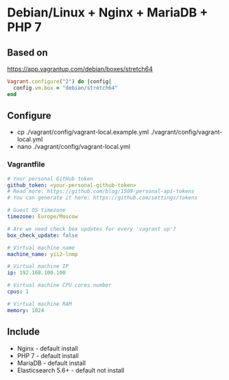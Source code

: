# Debian/Linux + Nginx + MariaDB + PHP 7

## Based on

https://app.vagrantup.com/debian/boxes/stretch64
```ruby
Vagrant.configure("2") do |config|
  config.vm.box = "debian/stretch64"
end
```

## Configure
* cp ./vagrant/config/vagrant-local.example.yml ./vagrant/config/vagrant-local.yml
* nano ./vagrant/config/vagrant-local.yml

### Vagrantfile
```yaml
# Your personal GitHub token
github_token: <your-personal-github-token>
# Read more: https://github.com/blog/1509-personal-api-tokens
# You can generate it here: https://github.com/settings/tokens

# Guest OS timezone
timezone: Europe/Moscow

# Are we need check box updates for every 'vagrant up'?
box_check_update: false

# Virtual machine name
machine_name: yii2-lnmp

# Virtual machine IP
ip: 192.168.100.100

# Virtual machine CPU cores number
cpus: 1

# Virtual machine RAM
memory: 1024
```

## Include

* Nginx - default install
* PHP 7 - default install
* MariaDB - default install
* Elasticsearch 5.6+ - default not install
